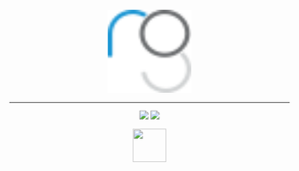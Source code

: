 <p align="center">
    <img src="assets/logo.svg" width="150px" height="150px" />
</p>

------------------

<p align="center">
	<img src="https://img.shields.io/static/v1?label=Platforms&message=MacOS&color=9cf&style=for-the-badge" />
    <a href="LICENSE.md">
	    <img src="https://img.shields.io/static/v1?label=License&message=GPL&color=9cf&style=for-the-badge" />
    </a>
</p>
<p align="center">
    <a href="https://github.com/twpayne/chezmoi">
        <img
          src="https://raw.githubusercontent.com/twpayne/chezmoi/master/logo-144px.svg?sanitize=true"
          width="60px"
          height="60px"
        />
    </a>
</p>
